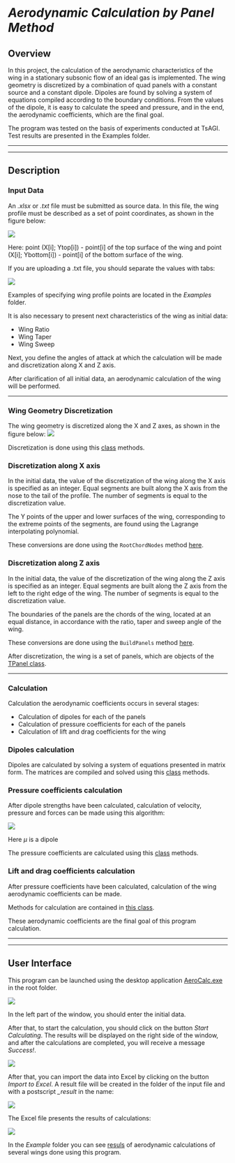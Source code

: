 <h1><i> Aerodynamic Calculation by Panel Method</i></h1>

## **Overview**

In this project, the calculation of the aerodynamic characteristics of the wing in a stationary subsonic flow of an ideal gas is implemented. The wing geometry is discretized by a combination of quad panels with a constant source and a constant dipole. Dipoles are found by solving a system of equations compiled according to the boundary conditions. From the values of the dipole, it is easy to calculate the speed and pressure, and in the end, the aerodynamic coefficients, which are the final goal.

The program was tested on the basis of experiments conducted at TsAGI. Test results are presented in the Examples folder.
_____
______
## **Description**
### **Input Data**

An *.xlsx* or *.txt* file must be submitted as source data. In this file, the wing profile must be described as a set of point coordinates, as shown in the figure below:

![](images/WingProfile.JPG)

Here: point (X[i]; Ytop[i]) - point[i] of the top surface of the wing and point (X[i]; Ybottom[i]) - point[i] of the bottom surface of the wing.

If you are uploading a .txt file, you should separate the values with tabs:

![](images/TXT.JPG)

Examples of specifying wing profile points are located in the *Examples* folder.

It is also necessary to present next characteristics of the wing as initial data:

+ Wing Ratio
+ Wing Taper
+ Wing Sweep

Next, you define the angles of attack at which the calculation will be made and discretization along X and Z axis.

After clarification of all initial data, an aerodynamic calculation of the wing will be performed.
_____ 

### **Wing Geometry Discretization**

The wing geometry is discretized along the X and Z axes, as shown in the figure below:
![](images/WingDiscretization.jpg)

Discretization is done using this [class](MeshGenerator/TMeshGenerator.cs) methods.

### **Discretization along X axis**

In the initial data, the value of the discretization of the wing along the X axis is specified as an integer. Equal segments are built along the X axis from the nose to the tail of the profile. The number of segments is equal to the discretization value.

The Y points of the upper and lower surfaces of the wing, corresponding to the extreme points of the segments, are found using the Lagrange interpolating polynomial.

These conversions are done using the `RootChordNodes` method [here](MeshGenerator/TMeshGenerator.cs).

### **Discretization along Z axis**

In the initial data, the value of the discretization of the wing along the Z axis is specified as an integer. Equal segments are built along the Z axis from the left to the right edge of the wing. The number of segments is equal to the discretization value.

The boundaries of the panels are the chords of the wing, located at an equal distance, in accordance with the ratio, taper and sweep angle of the wing.

These conversions are done using the `BuildPanels` method [here](MeshGenerator/TMeshGenerator.cs).

After discretization, the wing is a set of panels, which are objects of the [TPanel class](Panel/TPanel.cs).
_____
### **Calculation**

Calculation the aerodynamic coefficients occurs in several stages:
+ Calculation of dipoles for each of the panels
+ Calculation of pressure coefficients for each of the panels
+ Calculation of lift and drag coefficients for the wing

### **Dipoles calculation**

Dipoles are calculated by solving a system of equations presented in matrix form. The matrices are compiled and solved using this [class](PanelMethodSolver/TMatrixBuilder.cs) methods.

### **Pressure coefficients calculation**

After dipole strengths have been calculated, calculation of velocity, pressure and
forces can be made using this algorithm:

![](images/Algorithm.JPG)

Here $\mu$ is a dipole

The pressure coefficients are calculated using this [class](PanelMethodSolver/TCpSolver.cs) methods.

### **Lift and drag coefficients calculation**

After pressure coefficients have been calculated, calculation of the wing aerodynamic coefficients can be made. 

Methods for calculation are contained in [this class](PanelMethodSolver/TCyCxSolver.cs).

These aerodynamic coefficients are the final goal of this program calculation.
____
____
## **User Interface**

This program can be launched using the desktop application [AeroCalc.exe](AeroCalc.exe.lnk) in the root folder. 

![](images/App.JPG)

In the left part of the window, you should enter the initial data.

After that, to start the calculation, you should click on the button *Start Calculating*. The results will be displayed on the right side of the window, and after the calculations are completed, you will receive a message *Success!*.

![](images/AppResult.JPG)

After that, you can import the data into Excel by clicking on the button *Import to Excel*. A result file will be created in the folder of the input file and with a postscript *_result* in the name:

![](images/ResultFile.JPG)

The Excel file presents the results of calculations:

![](images/ResultExcel.JPG)

In the *Example* folder you can see [resuls](Examples/Results.xlsx) of aerodynamic calculations of several wings done using this program.